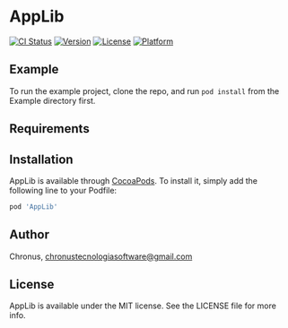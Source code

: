 # AppLib

[![CI Status](https://img.shields.io/travis/Chronus/AppLib.svg?style=flat)](https://travis-ci.org/Chronus/AppLib)
[![Version](https://img.shields.io/cocoapods/v/AppLib.svg?style=flat)](https://cocoapods.org/pods/AppLib)
[![License](https://img.shields.io/cocoapods/l/AppLib.svg?style=flat)](https://cocoapods.org/pods/AppLib)
[![Platform](https://img.shields.io/cocoapods/p/AppLib.svg?style=flat)](https://cocoapods.org/pods/AppLib)

## Example

To run the example project, clone the repo, and run `pod install` from the Example directory first.

## Requirements

## Installation

AppLib is available through [CocoaPods](https://cocoapods.org). To install
it, simply add the following line to your Podfile:

```ruby
pod 'AppLib'
```

## Author

Chronus, chronustecnologiasoftware@gmail.com

## License

AppLib is available under the MIT license. See the LICENSE file for more info.
